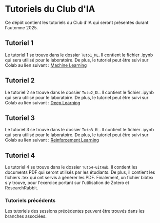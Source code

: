 # Tutoriels du Club d'IA

Ce dépôt contient les tutoriels du Club d'IA qui seront présentés durant l'automne 2025. 

## Tutoriel 1

Le tutoriel 1 se trouve dans le dossier `Tuto1_ML`. Il contient le fichier .ipynb qui sera utilisé pour le laboratoire. De plus, le tutoriel peut être suivi sur Colab au lien suivant : [Machine Learning]()

## Tutoriel 2

Le tutoriel 2 se trouve dans le dossier `Tuto2_DL`. Il contient le fichier .ipynb qui sera utilisé pour le laboratoire. De plus, le tutoriel peut être suivi sur Colab au lien suivant : 
[Deep Learning](https://colab.research.google.com/drive/1NyZ1gsuupuZPs0mW0NVO6sxup0S-zYO7?usp=sharing)

## Tutoriel 3

Le tutoriel 3 se trouve dans le dossier `Tuto3_RL`. Il contient le fichier .ipynb qui sera utilisé pour le laboratoire. De plus, le tutoriel peut être suivi sur Colab au lien suivant : 
[Reinforcement Learning]()

## Tutoriel 4

Le tutoriel 4 se trouve dans le dossier `Tuto4-GitHub`. Il contient les documents PDF qui seront utilisés par les étudiants. De plus, il contient les fichiers .tex qui ont servis à générer les PDF. Finalement, un fichier bibtex s'y trouve, pour l'exercice portant sur l'utilisation de Zotero et ResearchRabbit. 



### Tutoriels précédents
Les tutoriels des sessions précédentes peuvent être trouvés dans les branches associées.

